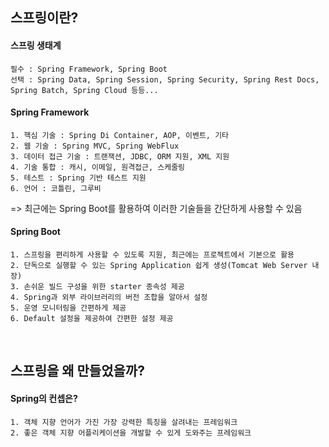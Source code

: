 ## 스프링이란? 

#### 스프링 생태계 
```
필수 : Spring Framework, Spring Boot 
선택 : Spring Data, Spring Session, Spring Security, Spring Rest Docs, Spring Batch, Spring Cloud 등등...
```

#### Spring Framework 
```
1. 핵심 기술 : Spring Di Container, AOP, 이벤트, 기타 
2. 웹 기술 : Spring MVC, Spring WebFlux 
3. 데이터 접근 기술 : 트랜잭션, JDBC, ORM 지원, XML 지원
4. 기술 통합 : 캐시, 이메일, 원격접근, 스케줄링
5. 테스트 : Spring 기반 테스트 지원
6. 언어 : 코틀린, 그루비 
```
=> 최근에는 Spring Boot를 활용하여 이러한 기술들을 간단하게 사용할 수 있음

#### Spring Boot 
```
1. 스프링을 편리하게 사용할 수 있도록 지원, 최근에는 프로젝트에서 기본으로 활용 
2. 단독으로 실행할 수 있는 Spring Application 쉽게 생성(Tomcat Web Server 내장) 
3. 손쉬운 빌드 구성을 위한 starter 종속성 제공 
4. Spring과 외부 라이브러리의 버전 조합을 알아서 설정 
5. 운영 모니터링을 간편하게 제공
6. Default 설정을 제공하여 간편한 설정 제공 
```
<br/>

## 스프링을 왜 만들었을까?

#### Spring의 컨셉은?
```
1. 객체 지향 언어가 가진 가장 강력한 특징을 살려내는 프레임워크 
2. 좋은 객체 지향 어플리케이션을 개발할 수 있게 도와주는 프레임워크
```
